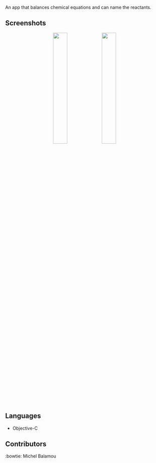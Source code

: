 An app that balances chemical equations and can name the reactants.

## Screenshots

  <p align="center">
  <img src="https://i.imgur.com/SUqSagc.jpg" width="30%"/>   <img src="https://i.imgur.com/2t95Q46.jpg" width="30%"/>
  </p>

## Languages

  - Objective-C

## Contributors
  :bowtie: Michel Balamou
